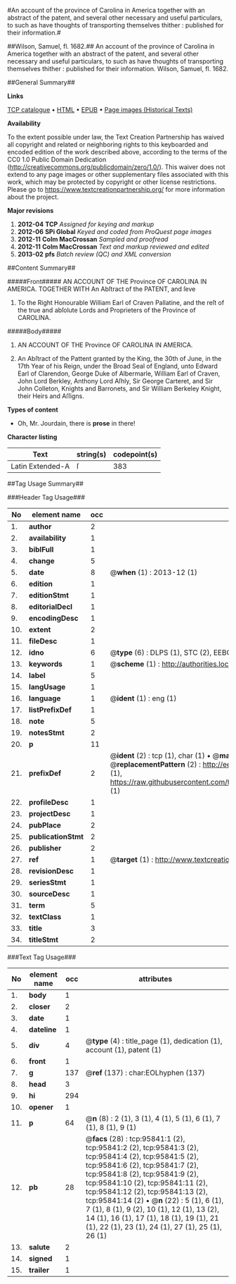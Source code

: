#An account of the province of Carolina in America together with an abstract of the patent, and several other necessary and useful particulars, to such as have thoughts of transporting themselves thither : published for their information.#

##Wilson, Samuel, fl. 1682.##
An account of the province of Carolina in America together with an abstract of the patent, and several other necessary and useful particulars, to such as have thoughts of transporting themselves thither : published for their information.
Wilson, Samuel, fl. 1682.

##General Summary##

**Links**

[TCP catalogue](http://www.ota.ox.ac.uk/tcp/)  • 
[HTML](http://tei.it.ox.ac.uk/tcp/Texts-HTML/free/A66/A66582.html)  • 
[EPUB](http://tei.it.ox.ac.uk/tcp/Texts-EPUB/free/A66/A66582.epub) • 
[Page images (Historical Texts)](https://historicaltexts.jisc.ac.uk/eebo-12939696e)

**Availability**

To the extent possible under law, the Text Creation Partnership has waived all copyright and related or neighboring rights to this keyboarded and encoded edition of the work described above, according to the terms of the CC0 1.0 Public Domain Dedication (http://creativecommons.org/publicdomain/zero/1.0/). This waiver does not extend to any page images or other supplementary files associated with this work, which may be protected by copyright or other license restrictions. Please go to https://www.textcreationpartnership.org/ for more information about the project.

**Major revisions**

1. __2012-04__ __TCP__ *Assigned for keying and markup*
1. __2012-06__ __SPi Global__ *Keyed and coded from ProQuest page images*
1. __2012-11__ __Colm MacCrossan__ *Sampled and proofread*
1. __2012-11__ __Colm MacCrossan__ *Text and markup reviewed and edited*
1. __2013-02__ __pfs__ *Batch review (QC) and XML conversion*

##Content Summary##

#####Front#####
AN ACCOUNT OF THE Province OF CAROLINA IN AMERICA. TOGETHER WITH An Abſtract of the PATENT, and ſeve
1. To the Right Honourable William Earl of Craven Pallatine, and the reſt of the true and abſolute Lords and Proprieters of the Province of CAROLINA.

#####Body#####

1. AN ACCOUNT OF THE Province OF CAROLINA IN AMERICA.

1. An Abſtract of the Pattent granted by the King, the 30th of June, in the 17th Year of his Reign, under the Broad Seal of England, unto Edward Earl of Clarendon, George Duke of Albermarle, William Earl of Craven, John Lord Berkley, Anthony Lord Aſhly, Sir George Carteret, and Sir John Colleton, Knights and Barronets, and Sir William Berkeley Knight, their Heirs and Aſſigns.

**Types of content**

  * Oh, Mr. Jourdain, there is **prose** in there!

**Character listing**


|Text|string(s)|codepoint(s)|
|---|---|---|
|Latin Extended-A|ſ|383|

##Tag Usage Summary##

###Header Tag Usage###

|No|element name|occ|attributes|
|---|---|---|---|
|1.|__author__|2||
|2.|__availability__|1||
|3.|__biblFull__|1||
|4.|__change__|5||
|5.|__date__|8| @__when__ (1) : 2013-12 (1)|
|6.|__edition__|1||
|7.|__editionStmt__|1||
|8.|__editorialDecl__|1||
|9.|__encodingDesc__|1||
|10.|__extent__|2||
|11.|__fileDesc__|1||
|12.|__idno__|6| @__type__ (6) : DLPS (1), STC (2), EEBO-CITATION (1), OCLC (1), VID (1)|
|13.|__keywords__|1| @__scheme__ (1) : http://authorities.loc.gov/ (1)|
|14.|__label__|5||
|15.|__langUsage__|1||
|16.|__language__|1| @__ident__ (1) : eng (1)|
|17.|__listPrefixDef__|1||
|18.|__note__|5||
|19.|__notesStmt__|2||
|20.|__p__|11||
|21.|__prefixDef__|2| @__ident__ (2) : tcp (1), char (1)  •  @__matchPattern__ (2) : ([0-9\-]+):([0-9IVX]+) (1), (.+) (1)  •  @__replacementPattern__ (2) : http://eebo.chadwyck.com/downloadtiff?vid=$1&page=$2 (1), https://raw.githubusercontent.com/textcreationpartnership/Texts/master/tcpchars.xml#$1 (1)|
|22.|__profileDesc__|1||
|23.|__projectDesc__|1||
|24.|__pubPlace__|2||
|25.|__publicationStmt__|2||
|26.|__publisher__|2||
|27.|__ref__|1| @__target__ (1) : http://www.textcreationpartnership.org/docs/. (1)|
|28.|__revisionDesc__|1||
|29.|__seriesStmt__|1||
|30.|__sourceDesc__|1||
|31.|__term__|5||
|32.|__textClass__|1||
|33.|__title__|3||
|34.|__titleStmt__|2||


###Text Tag Usage###

|No|element name|occ|attributes|
|---|---|---|---|
|1.|__body__|1||
|2.|__closer__|2||
|3.|__date__|1||
|4.|__dateline__|1||
|5.|__div__|4| @__type__ (4) : title_page (1), dedication (1), account (1), patent (1)|
|6.|__front__|1||
|7.|__g__|137| @__ref__ (137) : char:EOLhyphen (137)|
|8.|__head__|3||
|9.|__hi__|294||
|10.|__opener__|1||
|11.|__p__|64| @__n__ (8) : 2 (1), 3 (1), 4 (1), 5 (1), 6 (1), 7 (1), 8 (1), 9 (1)|
|12.|__pb__|28| @__facs__ (28) : tcp:95841:1 (2), tcp:95841:2 (2), tcp:95841:3 (2), tcp:95841:4 (2), tcp:95841:5 (2), tcp:95841:6 (2), tcp:95841:7 (2), tcp:95841:8 (2), tcp:95841:9 (2), tcp:95841:10 (2), tcp:95841:11 (2), tcp:95841:12 (2), tcp:95841:13 (2), tcp:95841:14 (2)  •  @__n__ (22) : 5 (1), 6 (1), 7 (1), 8 (1), 9 (2), 10 (1), 12 (1), 13 (2), 14 (1), 16 (1), 17 (1), 18 (1), 19 (1), 21 (1), 22 (1), 23 (1), 24 (1), 27 (1), 25 (1), 26 (1)|
|13.|__salute__|2||
|14.|__signed__|1||
|15.|__trailer__|1||
